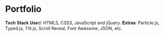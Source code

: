# Portfolio
𝐓𝐞𝐜𝐡 𝐒𝐭𝐚𝐜𝐤 𝐔𝐬𝐞d: HTML5, CSS3, JavaScript and jQuery.
𝐄𝐱𝐭𝐫𝐚𝐬: Particle.js, Typed.js, Tilt.js, Scroll Reveal, Font Awesome, JSON, etc.
